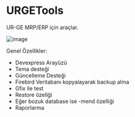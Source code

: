 # URGETools

UR-GE MRP/ERP için araçlar.

![image](https://github.com/user-attachments/assets/79c2e755-4052-4f86-95c6-60092b3a7f26)


Genel Özellikler:
* Devexpress Arayüzü
* Tema desteği
* Güncelleme Desteği
* Firebird Veritabanı kopyalayarak backup alma
* Gfix ile test
* Restore özellği
* Eğer bozuk database ise -mend özelliği
* Raporlarma
  
